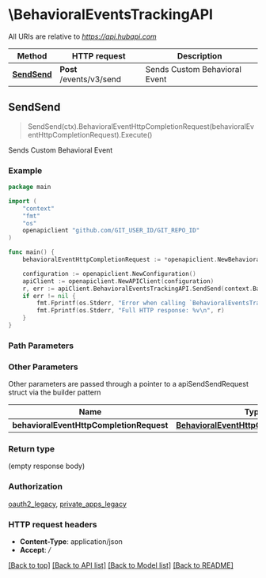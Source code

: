 # \BehavioralEventsTrackingAPI

All URIs are relative to *https://api.hubapi.com*

Method | HTTP request | Description
------------- | ------------- | -------------
[**SendSend**](BehavioralEventsTrackingAPI.md#SendSend) | **Post** /events/v3/send | Sends Custom Behavioral Event



## SendSend

> SendSend(ctx).BehavioralEventHttpCompletionRequest(behavioralEventHttpCompletionRequest).Execute()

Sends Custom Behavioral Event



### Example

```go
package main

import (
	"context"
	"fmt"
	"os"
	openapiclient "github.com/GIT_USER_ID/GIT_REPO_ID"
)

func main() {
	behavioralEventHttpCompletionRequest := *openapiclient.NewBehavioralEventHttpCompletionRequest("EventName_example") // BehavioralEventHttpCompletionRequest | 

	configuration := openapiclient.NewConfiguration()
	apiClient := openapiclient.NewAPIClient(configuration)
	r, err := apiClient.BehavioralEventsTrackingAPI.SendSend(context.Background()).BehavioralEventHttpCompletionRequest(behavioralEventHttpCompletionRequest).Execute()
	if err != nil {
		fmt.Fprintf(os.Stderr, "Error when calling `BehavioralEventsTrackingAPI.SendSend``: %v\n", err)
		fmt.Fprintf(os.Stderr, "Full HTTP response: %v\n", r)
	}
}
```

### Path Parameters



### Other Parameters

Other parameters are passed through a pointer to a apiSendSendRequest struct via the builder pattern


Name | Type | Description  | Notes
------------- | ------------- | ------------- | -------------
 **behavioralEventHttpCompletionRequest** | [**BehavioralEventHttpCompletionRequest**](BehavioralEventHttpCompletionRequest.md) |  | 

### Return type

 (empty response body)

### Authorization

[oauth2_legacy](../README.md#oauth2_legacy), [private_apps_legacy](../README.md#private_apps_legacy)

### HTTP request headers

- **Content-Type**: application/json
- **Accept**: */*

[[Back to top]](#) [[Back to API list]](../README.md#documentation-for-api-endpoints)
[[Back to Model list]](../README.md#documentation-for-models)
[[Back to README]](../README.md)

